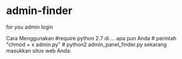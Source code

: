 # admin-finder
for you admin login 

Cara Menggunakan #require python 2.7 di ... 
apa pun Anda # perintah "chmod + x admin.py" # python2 admin_panel_finder.py sekarang masukkan situs web Anda: 
